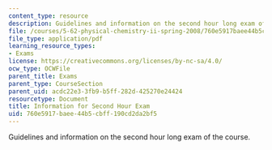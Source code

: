 ```yaml
---
content_type: resource
description: Guidelines and information on the second hour long exam of the course.
file: /courses/5-62-physical-chemistry-ii-spring-2008/760e5917baee44b5cbff190cd2da2bf5_infoexam_02.pdf
file_type: application/pdf
learning_resource_types:
- Exams
license: https://creativecommons.org/licenses/by-nc-sa/4.0/
ocw_type: OCWFile
parent_title: Exams
parent_type: CourseSection
parent_uid: acdc22e3-3fb9-b5ff-282d-425270e24424
resourcetype: Document
title: Information for Second Hour Exam
uid: 760e5917-baee-44b5-cbff-190cd2da2bf5
---
```

Guidelines and information on the second hour long exam of the course.